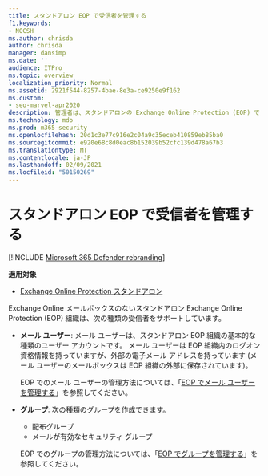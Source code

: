 ```yaml
---
title: スタンドアロン EOP で受信者を管理する
f1.keywords:
- NOCSH
ms.author: chrisda
author: chrisda
manager: dansimp
ms.date: ''
audience: ITPro
ms.topic: overview
localization_priority: Normal
ms.assetid: 2921f544-8257-4bae-8e3a-ce9250e9f162
ms.custom:
- seo-marvel-apr2020
description: 管理者は、スタンドアロンの Exchange Online Protection (EOP) でさまざまな種類の受信者オブジェクトについて学習できます。
ms.technology: mdo
ms.prod: m365-security
ms.openlocfilehash: 20d1c3e77c916e2c04a9c35eceb410859eb85ba0
ms.sourcegitcommit: e920e68c8d0eac8b152039b52cfc139d478a67b3
ms.translationtype: MT
ms.contentlocale: ja-JP
ms.lasthandoff: 02/09/2021
ms.locfileid: "50150269"
---
```

# <a name="manage-recipients-in-standalone-eop"></a>スタンドアロン EOP で受信者を管理する

[!INCLUDE [Microsoft 365 Defender rebranding](../includes/microsoft-defender-for-office.md)]

**適用対象**
-  [Exchange Online Protection スタンドアロン](https://go.microsoft.com/fwlink/?linkid=2148611)

Exchange Online メールボックスのないスタンドアロン Exchange Online Protection (EOP) 組織は、次の種類の受信者をサポートしています。

- **メール ユーザー**: メール ユーザーは、スタンドアロン EOP 組織の基本的な種類のユーザー アカウントです。 メール ユーザーは EOP 組織内のログオン資格情報を持っていますが、外部の電子メール アドレスを持っています (メール ユーザーのメールボックスは EOP 組織の外部に保存されています)。

  EOP でのメール ユーザーの管理方法については、「[EOP でメール ユーザーを管理する](manage-mail-users-in-eop.md)」を参照してください。

- **グループ**: 次の種類のグループを作成できます。

  - 配布グループ
  - メールが有効なセキュリティ グループ

  EOP でのグループの管理方法については、「[EOP でグループを管理する](manage-groups-in-eop.md)」を参照してください。
